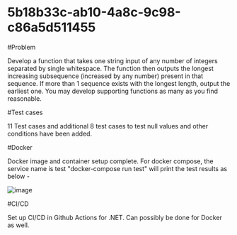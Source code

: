 # 5b18b33c-ab10-4a8c-9c98-c86a5d511455


#Problem

Develop a function that takes one string input of any number of integers separated by single whitespace. 
The function then outputs the longest increasing subsequence (increased by any number) present in that sequence. 
If more than 1 sequence exists with the longest length, output the earliest one. You may develop supporting functions as many as you find reasonable.

#Test cases

11 Test cases and additional 8 test cases to test null values and other conditions have been added.

#Docker

Docker image and container setup complete. For docker compose, the service name is test
"docker-compose run test" will print the test results as below - 

![image](https://user-images.githubusercontent.com/26281129/159384203-a9bdbf21-f74b-4a37-b193-8b2935e3fa0a.png)


#CI/CD

Set up CI/CD in Github Actions for .NET. Can possibly be done for Docker as well.
